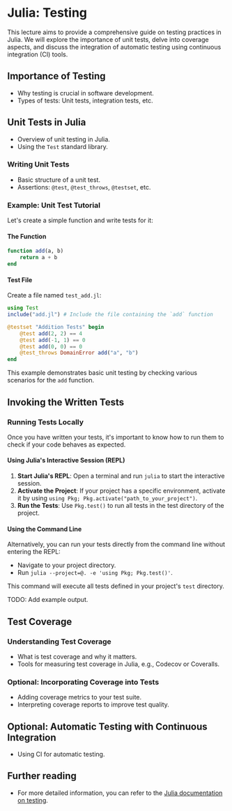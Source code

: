 
# Julia: Testing

This lecture aims to provide a comprehensive guide on testing practices in Julia. We will explore the importance of unit tests, delve into coverage aspects, and discuss the integration of automatic testing using continuous integration (CI) tools.

## Importance of Testing

- Why testing is crucial in software development.
- Types of tests: Unit tests, integration tests, etc.

## Unit Tests in Julia

- Overview of unit testing in Julia.
- Using the `Test` standard library.

### Writing Unit Tests

- Basic structure of a unit test.
- Assertions: `@test`, `@test_throws`, `@testset`, etc.

### Example: Unit Test Tutorial

Let's create a simple function and write tests for it:

#### The Function

```julia
function add(a, b)
    return a + b
end
```

#### Test File

Create a file named `test_add.jl`:

```julia
using Test
include("add.jl") # Include the file containing the `add` function

@testset "Addition Tests" begin
    @test add(2, 2) == 4
    @test add(-1, 1) == 0
    @test add(0, 0) == 0
    @test_throws DomainError add("a", "b")
end
```

This example demonstrates basic unit testing by checking various scenarios for the `add` function.

## Invoking the Written Tests

### Running Tests Locally

Once you have written your tests, it's important to know how to run them to check if your code behaves as expected.

#### Using Julia's Interactive Session (REPL)

1. **Start Julia's REPL**: Open a terminal and run `julia` to start the interactive session.
2. **Activate the Project**: If your project has a specific environment, activate it by using `using Pkg; Pkg.activate("path_to_your_project")`.
3. **Run the Tests**: Use `Pkg.test()` to run all tests in the test directory of the project.

#### Using the Command Line

Alternatively, you can run your tests directly from the command line without entering the REPL:

- Navigate to your project directory.
- Run `julia --project=@. -e 'using Pkg; Pkg.test()'`.

This command will execute all tests defined in your project's `test` directory.

TODO: Add example output.

## Test Coverage

### Understanding Test Coverage

- What is test coverage and why it matters.
- Tools for measuring test coverage in Julia, e.g., Codecov or Coveralls.

### Optional: Incorporating Coverage into Tests

- Adding coverage metrics to your test suite.
- Interpreting coverage reports to improve test quality.

## Optional: Automatic Testing with Continuous Integration

- Using CI for automatic testing.

## Further reading

- For more detailed information, you can refer to the [Julia documentation on testing](https://docs.julialang.org/en/v1/stdlib/Test/).
